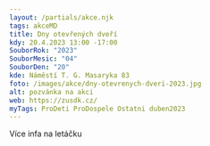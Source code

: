 ```yaml
---
layout: /partials/akce.njk
tags: akceMD
title: Dny otevřených dveří
kdy: 20.4.2023 13:00 -17:00
SouborRok: "2023"
SouborMesic: "04"
SouborDen: "20"
kde: Náměstí T. G. Masaryka 83
foto: /images/akce/dny-otevrenych-dveri-2023.jpg
alt: pozvánka na akci
web: https://zusdk.cz/
myTags: ProDeti ProDospele Ostatni duben2023
---
```

V﻿íce infa na letáčku